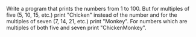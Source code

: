 Write a program that prints the numbers from 1 to 100. But for multiples of five (5, 10, 15, etc.) print "Chicken" 
instead of the number and for the multiples of seven (7, 14, 21, etc.) print "Monkey". For numbers which are multiples
of both five and seven print "ChickenMonkey".